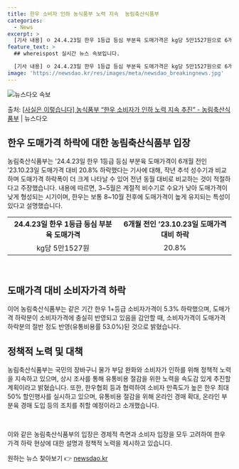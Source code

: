 ```yaml
---
title: 한우 소비자 인하 농식품부 노력 지속  농림축산식품부
categories:
  - News
excerpt: >
  [기사 내용] ㅇ 24.4.23일 한우 1등급 등심 부분육 도매가격은 kg당 5만1527원으로 6개월 전인 …
feature_text: >
  ## whereispost 실시간 뉴스 속보입니다.

  [기사 내용] ㅇ 24.4.23일 한우 1등급 등심 부분육 도매가격은 kg당 5만1527원으로 6개월 전인 …
image: 'https://newsdao.kr/res/images/meta/newsdao_breakingnews.jpg'
---
```


![뉴스다오 속보](https://newsdao.kr/res/images/meta/newsdao_breakingnews.jpg)

<p>출처: <a href="https://newsdao.kr/3687" rel="dofollow">[사실은 이렇습니다] 농식품부 “한우 소비자가 인하 노력 지속 추진” - 농림축산식품부</a> | 뉴스다오</p>

<h2 data-ke-size="size26">한우 도매가격 하락에 대한 농림축산식품부 입장</h2>
농림축산식품부는 '24.4.23일 한우 1등급 등심 부분육 도매가격이 6개월 전인 ’23.10.23일 도매가격 대비 20.8% 하락했다는 기사에 대해, 작년 추석 성수기과 비교하며 도매가격 하락폭이 더 크게 나타날 수 있어 전년 동월 대비로 비교하는 것이 적절하다고 주장했습니다. 내용에 따르면, 3~5월은 계절적 비수기로 수요가 낮아 도매가격이 낮게 형성되는 시기이며, 한우는 보통 8~10월 전후에 도매가격이 높게 유지되는 특성이 있다고 설명했습니다.

<table>
  <tr>
    <td style="text-align: center; height: 17px;"><b>24.4.23일 한우 1등급 등심 부분육 도매가격</b></td>
    <td style="text-align: center; height: 17px;"><b>6개월 전인 ’23.10.23일 도매가격 대비 하락</b></td>
  </tr>
  <tr>
    <td style="text-align: center; height: 17px;">kg당 5만1527원</td>
    <td style="text-align: center; height: 17px;">20.8%</td>
  </tr>
</table>

<p data-ke-size="size16">&nbsp;</p>

<h2 data-ke-size="size26">도매가격 대비 소비자가격 하락</h2>
이어 농림축산식품부는 같은 기간 한우 1+등급 소비자가격이 5.3% 하락했으며, 도매가격 하락분이 소비자가격에 충실히 반영되고 있음을 감안할 때, 소비자가격이 도매가격 하락분의 절반 정도 반영(유통비용률 53.0%)된 것으로 밝혔습니다.

<h2 data-ke-size="size26">정책적 노력 및 대책</h2>
농림축산식품부는 국민의 장바구니 물가 부담 완화와 소비자가 인하를 위해 정책적 노력을 지속하고 있으며, 상시 조사를 통해 유통비용 절감을 위한 노력을 속도감 있게 추진할 계획이라고 밝혔습니다. 또한, 한우협회 등과 협력하여 소비자 만족도가 높은 한우 최대 50% 할인행사를 실시하고 있으며, 유통비용 절감을 위해 온라인 경매 확대, 온라인 부분육 경매 도입 등의 조치를 취할 예정이라고 소개했습니다.

<p data-ke-size="size16">&nbsp;</p>

이와 같은 농림축산식품부의 입장은 경제적 측면과 소비자 입장을 모두 고려하여 한우 가격 하락 현상에 대한 설명과 정책적 노력을 제시하고 있습니다. 

원하는 뉴스 찾아보기 👉 <a href="https://newsdao.kr" rel="dofollow">newsdao.kr</a>


